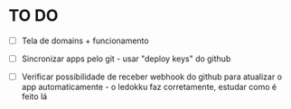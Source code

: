 # TO DO
- [ ] Tela de domains + funcionamento

- [ ] Sincronizar apps pelo git - usar "deploy keys" do github
- [ ] Verificar possibilidade de receber webhook do github para atualizar o app automaticamente - o ledokku faz corretamente, estudar como é feito lá
